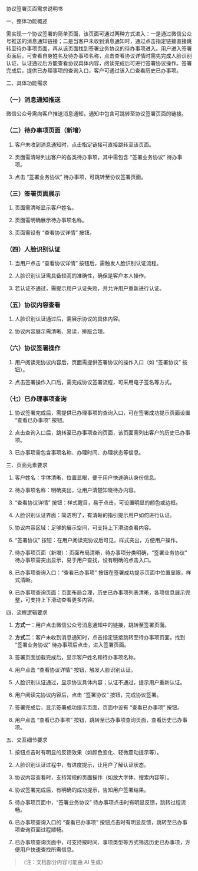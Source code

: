 协议签署页面需求说明书



一、整体功能概述



需实现一个协议签署的简单页面，该页面可通过两种方式进入：一是通过微信公众号推送的消息通知链接；二是当客户未收到消息通知时，通过点击指定链接直接跳转至待办事项页面，再从该页面找到签署业务协议的待办事项进入。用户进入签署页面后，可查看自身姓名及待办事项名称，点击查看协议详情时需先完成人脸识别认证，认证通过后方能查看协议具体内容，阅读完成后可进行签署协议操作。签署完成后，提供已办理事项的查询入口，客户可通过该入口查看历史已办事项。


二、具体功能需求



### （一）消息通知推送&#xA;

微信公众号需向客户推送消息通知，通知中包含可跳转至协议签署页面的链接。


### （二）待办事项页面（新增）&#xA;



1.  客户未收到消息通知时，点击指定链接可直接跳转至该页面。


2.  页面需清晰列出客户的各类待办事项，其中需包含 “签署业务协议” 待办事项。


3.  点击 “签署业务协议” 待办事项，可跳转至协议签署页面。


### （三）签署页面展示&#xA;



1.  页面需清晰显示客户姓名。


2.  页面需明确展示待办事项名称。


3.  页面需设有 “查看协议详情” 按钮。


### （四）人脸识别认证&#xA;



1.  当用户点击 “查看协议详情” 按钮后，需触发人脸识别认证流程。


2.  人脸识别认证需具备较高的准确性，确保是客户本人操作。


3.  若认证不通过，需提示用户认证失败，并允许用户重新进行认证。


### （五）协议内容查看&#xA;



1.  人脸识别认证通过后，需展示协议的具体内容。


2.  协议内容展示需清晰、易读，排版合理。


### （六）协议签署操作&#xA;



1.  用户阅读完协议内容后，页面需提供签署协议的操作入口（如 “签署协议” 按钮）。


2.  点击签署操作入口后，需完成协议签署流程，可采用电子签名等方式。


### （七）已办理事项查询&#xA;



1.  协议签署完成后，需提供已办理事项的查询入口，可在签署成功提示页面设置 “查看已办事项” 按钮。


2.  点击查询入口后，跳转至已办事项查询页面，该页面需列出客户的历史已办事项。


3.  已办事项需包含事项名称、办理时间、办理状态等信息。


三、页面元素要求





1.  客户姓名：字体清晰，位置显眼，便于用户快速确认身份信息。


2.  待办事项名称：明确突出，让用户清楚知晓待办内容。


3.  “查看协议详情” 按钮：样式醒目，易于点击，可设置明显的颜色或边框。


4.  人脸识别认证界面：简洁明了，有清晰的指引提示用户如何进行认证。


5.  协议内容区域：足够的展示空间，可支持上下滑动查看内容。


6.  “签署协议” 按钮：在用户阅读完协议后可见，样式突出，方便用户操作。


7.  待办事项页面（新增）：页面布局清晰，待办事项分类明确，“签署业务协议” 待办事项需突出显示，易于用户查找，设有明确的点击入口。


8.  已办事项查询入口：“查看已办事项” 按钮在签署成功提示页面中位置显眼，样式清晰。


9.  已办事项查询页面：页面布局合理，历史已办事项列表清晰，各项信息展示完整，可支持上下滑动查看更多内容。


四、流程逻辑要求





1.  **方式一**：用户点击微信公众号消息通知中的链接，跳转至签署页面。


2.  **方式二**：客户未收到消息通知时，点击指定链接跳转至待办事项页面，找到 “签署业务协议” 待办事项后点击，进入签署页面。


3.  签署页面加载完成后，显示客户姓名和待办事项名称。


4.  用户点击 “查看协议详情” 按钮，触发人脸识别认证。


5.  人脸识别认证通过，显示协议具体内容；认证不通过，提示用户重新认证。


6.  用户阅读完协议内容后，点击 “签署协议” 按钮，完成协议签署。


7.  签署完成后，显示签署成功提示页面，页面中设有 “查看已办事项” 按钮。


8.  用户点击 “查看已办事项” 按钮，跳转至已办事项查询页面，查看历史已办事项。


五、交互细节要求





1.  按钮点击时有明显的反馈效果（如颜色变化、轻微震动提示等）。


2.  人脸识别认证过程中，有进度提示，让用户了解认证状态。


3.  协议内容查看时，支持常规的页面操作（如放大字体、搜索内容等）。


4.  协议签署完成后，有明确的成功提示，告知用户签署结果。


5.  待办事项页面中，“签署业务协议” 待办事项点击时有明显反馈，跳转过程流畅。


6.  已办事项查询入口的 “查看已办事项” 按钮点击时有明显反馈，跳转至已办事项查询页面过程顺畅。


7.  已办事项查询页面中，可支持按时间、事项类型等方式筛选历史已办事项，方便用户快速查找所需信息。


> （注：文档部分内容可能由 AI 生成）
>